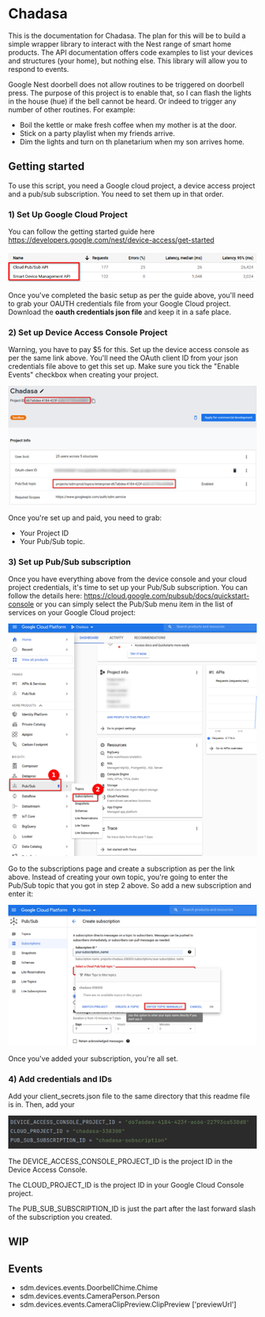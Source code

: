 # Chadasa

This is the documentation for Chadasa. The plan for this will be to build
a simple wrapper library to interact with the Nest range of smart home
products. The API documentation offers code examples to list your devices
and structures (your home), but nothing else. This library will allow you
to respond to events. 

Google Nest doorbell does not allow routines to be triggered on doorbell press. 
The purpose of this project is to enable that, so I can flash the lights in
the house (hue) if the bell cannot be heard. Or indeed to trigger any number 
of other routines. For example:

- Boil the kettle or make fresh coffee when my mother is at the door.
- Stick on a party playlist when my friends arrive.
- Dim the lights and turn on th planetarium when my son arrives home.



## Getting started
To use this script, you need a Google cloud project, a device access
project and a pub/sub subscription. You need to set them up in that
order.

### 1) Set Up Google Cloud Project
You can follow the getting started guide here 
https://developers.google.com/nest/device-access/get-started

![img.png](docs/images/apis_needed.png)

Once you've completed the basic setup as per the guide above, you'll need
to grab your OAUTH credentials file from your Google Cloud project. Download
the **oauth credentials json file** and keep it in a safe place.

### 2) Set up Device Access Console Project
Warning, you have to pay $5 for this. Set up the device access console as per
the same link above. You'll need the OAuth client ID from your json credentials
file above to get this set up. Make sure you tick the "Enable Events" checkbox
when creating your project. 

![img.png](docs/images/sdm_setup.png)



Once you're set up and paid, you need to grab:

- Your Project ID
- Your Pub/Sub topic.

### 3) Set up Pub/Sub subscription
Once you have everything above from the device console and your cloud project 
credentials, it's time to set up your Pub/Sub subscription. You can follow the
details here: https://cloud.google.com/pubsub/docs/quickstart-console or you can
simply select the Pub/Sub menu item in the list of services on your Google Cloud
project: 

![img.png](docs/images/pubsub.png)

Go to the subscriptions page and create a subscription as per the link above. 
Instead of creating your own topic, you're going to enter the Pub/Sub topic
that you got in step 2 above. So add a new subscription and enter it:

![img.png](docs/images/create_pubsub_subscription.png)

Once you've added your subscription, you're all set. 

### 4) Add credentials and IDs
Add your client_secrets.json file to the same directory that this readme
file is in. Then, add your 

![img.png](docs/images/details_needed.png)


The DEVICE_ACCESS_CONSOLE_PROJECT_ID is the project ID in the 
Device Access Console.

The CLOUD_PROJECT_ID is the project ID in your Google Cloud Console project. 

The PUB_SUB_SUBSCRIPTION_ID is just the part after the last forward slash of 
the subscription you created. 



## WIP



## Events
- sdm.devices.events.DoorbellChime.Chime
- sdm.devices.events.CameraPerson.Person
- sdm.devices.events.CameraClipPreview.ClipPreview ['previewUrl']